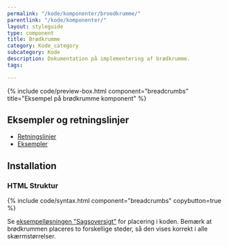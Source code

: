```yaml
---
permalink: "/kode/komponenter/broedkrumme/"
parentlink: "/kode/komponenter/"
layout: styleguide
type: component
title: Brødkrumme
category: Kode_category
subcategory: Kode
description: Dokumentation på implementering af brødkrumme.
tags: 

---
```

{% include code/preview-box.html component="breadcrumbs" title="Eksempel på brødkrumme komponent" %}

## Eksempler og retningslinjer

<ul class="nobullet-list">
<li><a href="/komponenter/broedkrumme/#retningslinjer">Retningslinjer</a></li>
<li><a href="/komponenter/broedkrumme/">Eksempler</a></li>
</ul>

## Installation

### HTML Struktur

{% include code/syntax.html component="breadcrumbs" copybutton=true %}

Se <a href="/eksempler/selvbetjeningsloesninger/#sagsoversigt">eksempelløsningen "Sagsoversigt"</a> for placering i koden. Bemærk at brødkrummen placeres to forskellige steder, så den vises korrekt i alle skærmstørrelser.